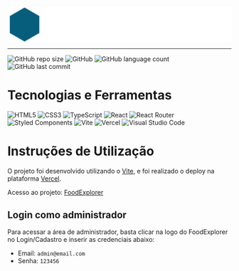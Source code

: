 <p align="center">
<img src="src/assets/logo.svg" align="center" width="700">
</p>

---

![GitHub repo size](https://img.shields.io/github/repo-size/davitorress/FoodExplorer-web)
![GitHub](https://img.shields.io/github/license/davitorress/FoodExplorer-web)
![GitHub language count](https://img.shields.io/github/languages/count/davitorress/FoodExplorer-web)
![GitHub last commit](https://img.shields.io/github/last-commit/davitorress/FoodExplorer-web)

# Tecnologias e Ferramentas

![HTML5](https://img.shields.io/badge/html5-%23E34F26.svg?style=for-the-badge&logo=html5&logoColor=white) ![CSS3](https://img.shields.io/badge/css3-%231572B6.svg?style=for-the-badge&logo=css3&logoColor=white) ![TypeScript](https://img.shields.io/badge/typescript-%23007ACC.svg?style=for-the-badge&logo=typescript&logoColor=white) ![React](https://img.shields.io/badge/react-%2320232a.svg?style=for-the-badge&logo=react&logoColor=%2361DAFB) ![React Router](https://img.shields.io/badge/React_Router-CA4245?style=for-the-badge&logo=react-router&logoColor=white) ![Styled Components](https://img.shields.io/badge/styled--components-DB7093?style=for-the-badge&logo=styled-components&logoColor=white) ![Vite](https://img.shields.io/badge/vite-%23646CFF.svg?style=for-the-badge&logo=vite&logoColor=white) ![Vercel](https://img.shields.io/badge/vercel-%23000000.svg?style=for-the-badge&logo=vercel&logoColor=white) ![Visual Studio Code](https://img.shields.io/badge/Visual%20Studio%20Code-0078d7.svg?style=for-the-badge&logo=visual-studio-code&logoColor=white)

# Instruções de Utilização

O projeto foi desenvolvido utilizando o [Vite](https://vitejs.dev/), e foi realizado o deploy na plataforma [Vercel](https://vercel.com/).

Acesso ao projeto: [FoodExplorer](https://dave-food-explorer-web.vercel.app/)

## Login como administrador

Para acessar a área de administrador, basta clicar na logo do FoodExplorer no Login/Cadastro e inserir as credenciais abaixo:

- Email: `admin@email.com`
- Senha: `123456`
